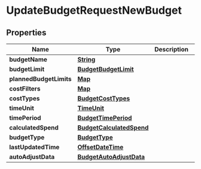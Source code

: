 

# UpdateBudgetRequestNewBudget


## Properties

| Name | Type | Description | Notes |
|------------ | ------------- | ------------- | -------------|
|**budgetName** | [**String**](String.md) |  |  |
|**budgetLimit** | [**BudgetBudgetLimit**](BudgetBudgetLimit.md) |  |  [optional] |
|**plannedBudgetLimits** | [**Map**](Map.md) |  |  [optional] |
|**costFilters** | [**Map**](Map.md) |  |  [optional] |
|**costTypes** | [**BudgetCostTypes**](BudgetCostTypes.md) |  |  [optional] |
|**timeUnit** | [**TimeUnit**](TimeUnit.md) |  |  |
|**timePeriod** | [**BudgetTimePeriod**](BudgetTimePeriod.md) |  |  [optional] |
|**calculatedSpend** | [**BudgetCalculatedSpend**](BudgetCalculatedSpend.md) |  |  [optional] |
|**budgetType** | [**BudgetType**](BudgetType.md) |  |  |
|**lastUpdatedTime** | [**OffsetDateTime**](OffsetDateTime.md) |  |  [optional] |
|**autoAdjustData** | [**BudgetAutoAdjustData**](BudgetAutoAdjustData.md) |  |  [optional] |



